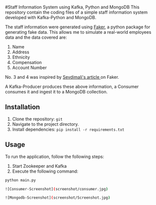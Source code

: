 #Staff Information System using Kafka, Python and MongoDB
This repository contain the coding files of a simple staff information system developed with Kafka-Python and MongoDB.

The staff information were generated using [Faker](https://faker.readthedocs.io/en/master/index.html), a python package for generating fake data. This allows me to simulate a real-world employees data and the data covered are:
1. Name
2. Address
3. Ethnicity
4. Compensation 
5. Account Number

No. 3 and 4 was inspired by [Sevdimali's article ](https://medium.datadriveninvestor.com/custom-provider-for-faker-in-python-238490d4640c) on Faker.

A Kafka-Producer produces these above information, a Consumer consumes it and ingest it to a MongoDB collection.

## Installation
1. Clone the repository: `git `
2. Navigate to the project directory. 
3. Install dependencies: `pip install -r requirements.txt`

## Usage
To run the application, follow the following steps:
1. Start Zookeeper and Kafka   
2. Execute the following command:
```bash
python main.py

![Consumer-Screenshot](screenshot/consumer.jpg)

![Mongodb-Screenshot](screenshot/Screenshot.jpg)